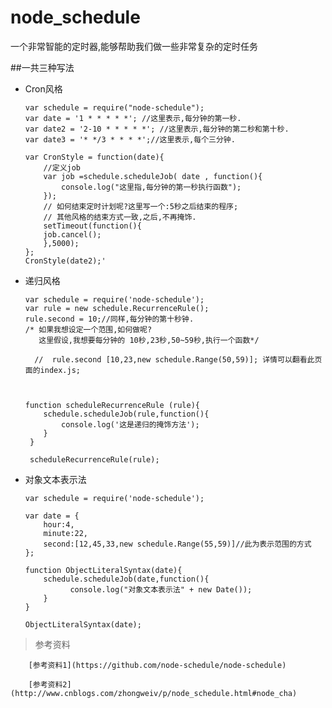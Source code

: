 # node_schedule

一个非常智能的定时器,能够帮助我们做一些非常复杂的定时任务

##一共三种写法
*   Cron风格

        var schedule = require("node-schedule");
        var date = '1 * * * * *'; //这里表示,每分钟的第一秒.
        var date2 = '2-10 * * * * *'; //这里表示,每分钟的第二秒和第十秒.
        var date3 = '* */3 * * * *';//这里表示,每个三分钟.
    
        var CronStyle = function(date){
            //定义job
            var job =schedule.scheduleJob( date , function(){
                console.log("这里指,每分钟的第一秒执行函数");
            });
            // 如何结束定时计划呢?这里写一个:5秒之后结束的程序;
            // 其他风格的结束方式一致,之后,不再掩饰.
            setTimeout(function(){
            job.cancel();
            },5000);
        };
        CronStyle(date2);'
    
    
*   递归风格

        var schedule = require('node-schedule');
        var rule = new schedule.RecurrenceRule();
        rule.second = 10;//同样,每分钟的第十秒钟.
        /* 如果我想设定一个范围,如何做呢?
           这里假设,我想要每分钟的 10秒,23秒,50~59秒,执行一个函数*/
        
          //  rule.second [10,23,new schedule.Range(50,59)]; 详情可以翻看此页面的index.js;
           
           
        
        function scheduleRecurrenceRule (rule){
            schedule.scheduleJob(rule,function(){
                console.log('这是递归的掩饰方法');
            }
         }
         
         scheduleRecurrenceRule(rule);
          
        
*   对象文本表示法
       
        var schedule = require('node-schedule');
        
        var date = {
            hour:4,
            minute:22,
            second:[12,45,33,new schedule.Range(55,59)]//此为表示范围的方式
        };
        
        function ObjectLiteralSyntax(date){
            schedule.scheduleJob(date,function(){
                  console.log("对象文本表示法" + new Date());            
            }
        }
        
        ObjectLiteralSyntax(date);

>   参考资料

        [参考资料1](https://github.com/node-schedule/node-schedule)
        
        [参考资料2](http://www.cnblogs.com/zhongweiv/p/node_schedule.html#node_cha)
        
        
    
   
  


   
    


